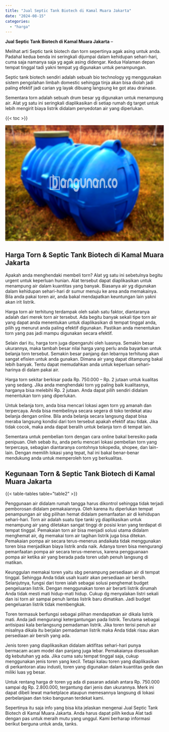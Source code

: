 ```yaml
---
title: "Jual Septic Tank Biotech di Kamal Muara Jakarta"
date: "2024-08-15"
categories: 
  - "harga"
---
```


**Jual Septic Tank Biotech di Kamal Muara Jakarta** –

Melihat arti Septic tank biotech dan torn sepertinya agak asing untuk anda. Padahal kedua benda ini seringkali dijumpai dalam kehidupan sehari-hari, cuma saja namanya saja yg agak asing didengar. Kedua Halaman depan tempat tinggal tadi yakni tempat yg digunakan untuk penampungan.

Septic tank biotech sendiri adalah sebuah bio technology yg menggunakan sistem pengolahan limbah domestic sehingga tinja akan bisa diolah jadi paling efektif jadi carian yg layak dibuang langsung ke got atau drainase.

Sementara torn adalah sebuah drum besar yg digunakan untuk menampung air. Alat yg satu ini seringkali diaplikasikan di setiap rumah dg target untuk lebih mengirit biaya listrik didalam penyedotan air yang diperlukan.

{{< toc >}}

![Jual Septic Tank Biotech di Kamal Muara Jakarta](/images/jual-bio-septictank-01.png)

## Harga Torn & Septic Tank Biotech di Kamal Muara Jakarta

Apakah anda menghendaki membeli torn? Alat yg satu ini sebetulnya begitu urgent untuk keperluan hunian. Alat tersebut dapat diaplikasikan untuk menampung air dalam kuantitas yang banyak. Biasanya air yg digunakan dalam kehidupan sehari-hari dr sumur menuju ke area anda memakainya. Bila anda pakai toren air, anda bakal mendapatkan keuntungan lain yakni akan irit listrik.

Harga torn air terhitung terdampak oleh salah satu faktor, diantaranya adalah dari merek torn air tersebut. Ada begitu banyak sekali tipe torn air yang dapat anda menentukan untuk diaplikasikan di tempat tinggal anda, pilih yg menurut anda paling efektif digunakan. Pastikan anda menentukan torn yang pas jadi mampu digunakan secara efektif.

Selain dari itu, harga torn juga dipengaruhi oleh luasnya. Semakin besar ukurannya, maka tambah besar nilai harga yang perlu anda bayarkan untuk belanja torn tersebut. Semakin besar panjang dan lebarnya terhitung akan sangat efisien untuk anda gunakan. Dimana air yang dapat ditampung bakal lebih banyak. Tentu dapat memudahkan anda untuk keperluan sehari-harinya di dalam pakai air.

Harga torn sekitar berkisar pada Rp. 750.000 – Rp. 2 jutaan untuk kualitas yang sedang. Jika anda menghendaki torn yg paling baik kualitasnya, harganya bisa melebihi Rp. 2 jutaan. Anda dapat pilih sendiri didalam menentukan torn yang diperlukan.

Untuk belanja torn, anda bisa mencari lokasi agen torn yg amanah dan terpercaya. Anda bisa membelinya secara segera di toko terdekat atau belanja dengan online. Bila anda belanja secara langsung dapat bisa meraba langsung kondisi dari torn tersebut apakah efektif atau tidak. Jika tidak cocok, maka anda dapat beralih untuk belanja torn di tempat lain.

Sementara untuk pembelian torn dengan cara online bakal beresiko pada penipuan. Oleh sebab itu, anda perlu mencari lokasi pembelian torn yang terpercaya, sebagian diantaranya contohnya tokopedia, shopee, dan lain-lain. Dengan memilih lokasi yang tepat, hal ini bakal benar-benar mendukung anda untuk memperoleh torn yg berkualitas.

## Kegunaan Torn & Septic Tank Biotech di Kamal Muara Jakarta

{{< table-tables table="table2" >}}

Penggunaan air didalam rumah tangga harus dikontrol sehingga tidak terjadi pemborosan didalam pemakaiannya. Oleh karena itu diperlukan tempat penampungan air sbg pilihan hemat didalam pemanfaatan air di kehidupan sehari-hari. Torn air adalah suatu tipe tanki yg diaplikasikan untuk menampung air yang diletakan sangat tinggi dr posisi kran yang terdapat di tempat tinggal. Pemakaian torn air bisa menjadi solusi utama didalam menghemat air, dg memakai torn air tagihan listrik juga bisa ditekan. Pemakaian pompa air secara terus-menerus andaikata tidak menggunakan toren bisa menjadikan biaya listrik anda naik. Adanya toren bisa mengurangi pemanfaatan pompa air secara terus-menerus, karena pengguanaan pompa air ketika air yang berada pada toren udah penuh langsung di matikan.

Keunggulan memakai toren yaitu sbg penampung persediaan air di tempat tinggal. Sehingga Anda tidak usah kuatir akan persediaan air bersih. Selanjutnya, fungsi dari toren ialah sebagai solusi penghemat budget pengeluaran listrik. Dengan menggunakan toren air berarti listrik dirumah Anda tidak mesti mati hidup-mati hidup. Cukup dg menyalakan listri sekali dan isi torn air sampai penuh lantas listrik baru dimatikan. Jadi budget pengeluaran listrik tidak membengkak.

Toren termasuk berfungsi sebagai pilihan mendapatkan air dikala listrik mati. Anda jadi mengurangi ketergantungan pada listrik. Terutama sebagai antisipasi kala berlangsung pemadaman listrik. Jika toren terisi penuh air misalnya dikala itu berjalan pemadaman listrik maka Anda tidak risau akan persediaan air bersih yang ada.

Jenis toren yang diaplikasikan didalam aktifitas sehari-hari punya bermacam acam model dan panjang juga lebar. Pemakaianya disesuaikan dg kebutuhan yg ada. Jika cuma satu tempat tinggal saja, cukup menggunakan jenis toren yang kecil. Tetapi kalau toren yang diaplikasikan di perkantoran atau industi, toren yang digunakan dalam kuantitas gede dan miliki luas yg besar.

Untuk rentang harga dr toren yg ada di pasaran adalah antara Rp. 750.000 sampai dg Rp. 2.800.000, tergantung dari jenis dan ukurannya. Merk ini dapat dibeli lewat marketplace ataupun memesannya langsung di lokasi perbelanjaan dan toko bangunan terdekat kami.

Sepertinya itu saja info yang bisa kita jelaskan mengenai Jual Septic Tank Biotech di Kamal Muara Jakarta. Anda harus dapat pilih kedua Alat tadi dengan pas untuk meraih mutu yang unggul. Kami berharap informasi berikut berguna untuk anda, tanks.
